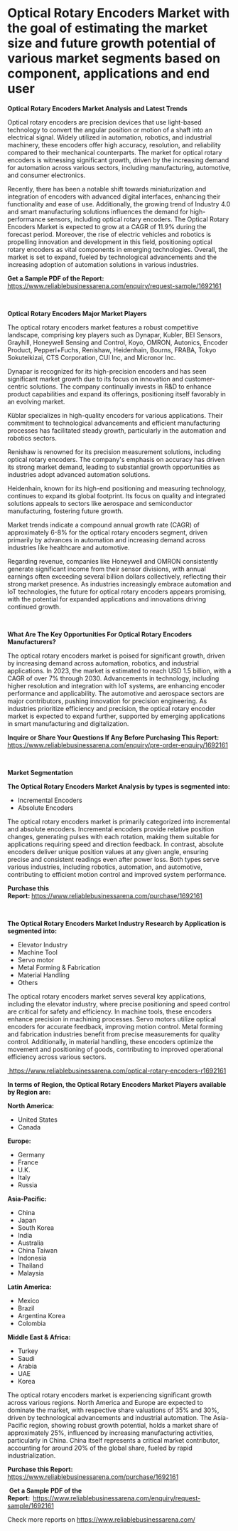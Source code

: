 <p><h1>Optical Rotary Encoders Market with the goal of estimating the market size and future growth potential of various market segments based on component, applications and end user</h1></p><p><strong>Optical Rotary Encoders Market Analysis and Latest Trends</strong></p>
<p><p>Optical rotary encoders are precision devices that use light-based technology to convert the angular position or motion of a shaft into an electrical signal. Widely utilized in automation, robotics, and industrial machinery, these encoders offer high accuracy, resolution, and reliability compared to their mechanical counterparts. The market for optical rotary encoders is witnessing significant growth, driven by the increasing demand for automation across various sectors, including manufacturing, automotive, and consumer electronics. </p><p>Recently, there has been a notable shift towards miniaturization and integration of encoders with advanced digital interfaces, enhancing their functionality and ease of use. Additionally, the growing trend of Industry 4.0 and smart manufacturing solutions influences the demand for high-performance sensors, including optical rotary encoders. The Optical Rotary Encoders Market is expected to grow at a CAGR of 11.9% during the forecast period. Moreover, the rise of electric vehicles and robotics is propelling innovation and development in this field, positioning optical rotary encoders as vital components in emerging technologies. Overall, the market is set to expand, fueled by technological advancements and the increasing adoption of automation solutions in various industries.</p></p>
<p><strong>Get a Sample PDF of the Report:&nbsp;</strong> <a href="https://www.reliablebusinessarena.com/enquiry/request-sample/1692161?utm_campaign=3492&utm_medium=2&utm_source=Github&utm_content=ia&utm_term=06042025&utm_id=optical-rotary-encoders">https://www.reliablebusinessarena.com/enquiry/request-sample/1692161</a></p>
<p>&nbsp;</p>
<p><strong>Optical Rotary Encoders Major Market Players</strong></p>
<p><p>The optical rotary encoders market features a robust competitive landscape, comprising key players such as Dynapar, Kubler, BEI Sensors, Grayhill, Honeywell Sensing and Control, Koyo, OMRON, Autonics, Encoder Product, Pepperl+Fuchs, Renishaw, Heidenhain, Bourns, FRABA, Tokyo Sokuteikizai, CTS Corporation, CUI Inc, and Micronor Inc. </p><p>Dynapar is recognized for its high-precision encoders and has seen significant market growth due to its focus on innovation and customer-centric solutions. The company continually invests in R&D to enhance product capabilities and expand its offerings, positioning itself favorably in an evolving market.</p><p>Küblar specializes in high-quality encoders for various applications. Their commitment to technological advancements and efficient manufacturing processes has facilitated steady growth, particularly in the automation and robotics sectors.</p><p>Renishaw is renowned for its precision measurement solutions, including optical rotary encoders. The company's emphasis on accuracy has driven its strong market demand, leading to substantial growth opportunities as industries adopt advanced automation solutions.</p><p>Heidenhain, known for its high-end positioning and measuring technology, continues to expand its global footprint. Its focus on quality and integrated solutions appeals to sectors like aerospace and semiconductor manufacturing, fostering future growth.</p><p>Market trends indicate a compound annual growth rate (CAGR) of approximately 6-8% for the optical rotary encoders segment, driven primarily by advances in automation and increasing demand across industries like healthcare and automotive.</p><p>Regarding revenue, companies like Honeywell and OMRON consistently generate significant income from their sensor divisions, with annual earnings often exceeding several billion dollars collectively, reflecting their strong market presence. As industries increasingly embrace automation and IoT technologies, the future for optical rotary encoders appears promising, with the potential for expanded applications and innovations driving continued growth.</p></p>
<p>&nbsp;</p>
<p><strong>What Are The Key Opportunities For Optical Rotary Encoders Manufacturers?</strong></p>
<p><p>The optical rotary encoders market is poised for significant growth, driven by increasing demand across automation, robotics, and industrial applications. In 2023, the market is estimated to reach USD 1.5 billion, with a CAGR of over 7% through 2030. Advancements in technology, including higher resolution and integration with IoT systems, are enhancing encoder performance and applicability. The automotive and aerospace sectors are major contributors, pushing innovation for precision engineering. As industries prioritize efficiency and precision, the optical rotary encoder market is expected to expand further, supported by emerging applications in smart manufacturing and digitalization.</p></p>
<p><strong>Inquire or Share Your Questions If Any Before Purchasing This Report:</strong> <a href="https://www.reliablebusinessarena.com/enquiry/pre-order-enquiry/1692161?utm_campaign=3492&utm_medium=2&utm_source=Github&utm_content=ia&utm_term=06042025&utm_id=optical-rotary-encoders">https://www.reliablebusinessarena.com/enquiry/pre-order-enquiry/1692161</a></p>
<p>&nbsp;</p>
<p><strong>Market Segmentation</strong></p>
<p><strong>The Optical Rotary Encoders Market Analysis by types is segmented into:</strong></p>
<p><ul><li>Incremental Encoders</li><li>Absolute Encoders</li></ul></p>
<p><p>The optical rotary encoders market is primarily categorized into incremental and absolute encoders. Incremental encoders provide relative position changes, generating pulses with each rotation, making them suitable for applications requiring speed and direction feedback. In contrast, absolute encoders deliver unique position values at any given angle, ensuring precise and consistent readings even after power loss. Both types serve various industries, including robotics, automation, and automotive, contributing to efficient motion control and improved system performance.</p></p>
<p><strong>Purchase this Report:&nbsp;</strong><a href="https://www.reliablebusinessarena.com/purchase/1692161?utm_campaign=3492&utm_medium=2&utm_source=Github&utm_content=ia&utm_term=06042025&utm_id=optical-rotary-encoders">https://www.reliablebusinessarena.com/purchase/1692161</a></p>
<p>&nbsp;</p>
<p><strong>The Optical Rotary Encoders Market Industry Research by Application is segmented into:</strong></p>
<p><ul><li>Elevator Industry</li><li>Machine Tool</li><li>Servo motor</li><li>Metal Forming & Fabrication</li><li>Material Handling</li><li>Others</li></ul></p>
<p><p>The optical rotary encoders market serves several key applications, including the elevator industry, where precise positioning and speed control are critical for safety and efficiency. In machine tools, these encoders enhance precision in machining processes. Servo motors utilize optical encoders for accurate feedback, improving motion control. Metal forming and fabrication industries benefit from precise measurements for quality control. Additionally, in material handling, these encoders optimize the movement and positioning of goods, contributing to improved operational efficiency across various sectors.</p></p>
<p><a href="https://www.reliablebusinessarena.com/optical-rotary-encoders-r1692161?utm_campaign=3492&utm_medium=2&utm_source=Github&utm_content=ia&utm_term=06042025&utm_id=optical-rotary-encoders">&nbsp;https://www.reliablebusinessarena.com/optical-rotary-encoders-r1692161</a></p>
<p><strong>In terms of Region, the Optical Rotary Encoders Market Players available by Region are:</strong></p>
<p>
    <p> <strong> North America: </strong>
        <ul>
            <li>United States</li>
            <li>Canada</li>
        </ul>
        </p> 
    <p> <strong> Europe: </strong>
        <ul>
            <li>Germany</li>
            <li>France</li>
            <li>U.K.</li>
            <li>Italy</li>
            <li>Russia</li>
        </ul>
        </p> 
    <p> <strong> Asia-Pacific: </strong>
        <ul>
            <li>China</li>
            <li>Japan</li>
            <li>South Korea</li>
            <li>India</li>
            <li>Australia</li>
            <li>China Taiwan</li>
            <li>Indonesia</li>
            <li>Thailand</li>
            <li>Malaysia</li>
        </ul>
        </p> 
    <p> <strong> Latin America: </strong>
        <ul>
            <li>Mexico</li>
            <li>Brazil</li>
            <li>Argentina Korea</li>
            <li>Colombia</li>
        </ul>
        </p> 
    <p> <strong> Middle East & Africa: </strong>
        <ul>
            <li>Turkey</li>
            <li>Saudi</li>
            <li>Arabia</li>
            <li>UAE</li>
            <li>Korea</li>
        </ul>
    </p>
    </p>
<p><p>The optical rotary encoders market is experiencing significant growth across various regions. North America and Europe are expected to dominate the market, with respective share valuations of 35% and 30%, driven by technological advancements and industrial automation. The Asia-Pacific region, showing robust growth potential, holds a market share of approximately 25%, influenced by increasing manufacturing activities, particularly in China. China itself represents a critical market contributor, accounting for around 20% of the global share, fueled by rapid industrialization.</p></p>
<p><strong>Purchase this Report: </strong><a href="https://www.reliablebusinessarena.com/purchase/1692161?utm_campaign=3492&utm_medium=2&utm_source=Github&utm_content=ia&utm_term=06042025&utm_id=optical-rotary-encoders">https://www.reliablebusinessarena.com/purchase/1692161</a></p>
<p>&nbsp;<strong>Get a Sample PDF of the Report:&nbsp;&nbsp;</strong><a href="https://www.reliablebusinessarena.com/enquiry/request-sample/1692161?utm_campaign=3492&utm_medium=2&utm_source=Github&utm_content=ia&utm_term=06042025&utm_id=optical-rotary-encoders">https://www.reliablebusinessarena.com/enquiry/request-sample/1692161</a></p>
<p><strong></strong></p>
<p>Check more reports on <a href="https://www.reliablebusinessarena.com/?utm_campaign=3492&utm_medium=2&utm_source=Github&utm_content=ia&utm_term=06042025&utm_id=optical-rotary-encoders">https://www.reliablebusinessarena.com/</a></p>